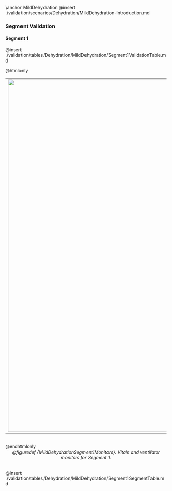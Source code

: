 \anchor MildDehydration
@insert ./validation/scenarios/Dehydration/MildDehydration-Introduction.md

### Segment Validation

#### Segment 1

@insert ./validation/tables/Dehydration/MildDehydration/Segment1ValidationTable.md

@htmlonly
<center>
<table border="0">
<tr>
    <td colspan="2"><a href="./plots/Dehydration/MildDehydration-vitals_monitor_1.jpg"><img src="./plots/Dehydration/MildDehydration-vitals_monitor_1.jpg" width="1100"></a></td>
</tr>
</table>
<br>
</center>
@endhtmlonly
<center>
<i>@figuredef {MildDehydrationSegment1Monitors}. Vitals and ventilator monitors for Segment 1.</i>
</center><br>

@insert ./validation/tables/Dehydration/MildDehydration/Segment1SegmentTable.md
